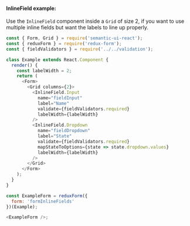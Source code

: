 #### InlineField example:

Use the `InlineField` component inside a `Grid` of size 2, if you want to use multiple inline fields but want the labels to line up properly.

```js
const { Form, Grid } = require('semantic-ui-react');
const { reduxForm } = require('redux-form');
const { fieldValidators } = require('../../validation');

class Example extends React.Component {
  render() {
    const labelWidth = 2;
    return (
      <Form>
        <Grid columns={2}>
          <InlineField.Input
            name="fieldInput"
            label="Name"
            validate={fieldValidators.required}
            labelWidth={labelWidth}
          />
          <InlineField.Dropdown
            name="fieldDropdown"
            label="State"
            validate={fieldValidators.required}
            mapStateToOptions={state => state.dropdown.values}
            labelWidth={labelWidth}
          />
        </Grid>
      </Form>
    );
  }
}

const ExampleForm = reduxForm({
  form: 'formInlineFields'
})(Example);

<ExampleForm />;
```
